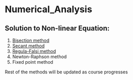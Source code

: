 # Numerical_Analysis
## Solution to Non-linear Equation:
1. [Bisection method](https://github.com/ASudu/Numerical_Analysis/blob/main/Bisection.py)
2. [Secant method](https://github.com/ASudu/Numerical_Analysis/blob/main/Secant.py)
3. [Regula-Falsi method](https://github.com/ASudu/Numerical_Analysis/blob/main/Regula-Falsi.py)
4. Newton-Raphson method
5. Fixed point method
   
Rest of the methods will be updated as course progresses
